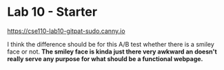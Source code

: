 # Lab 10 - Starter
https://cse110-lab10-gitpat-sudo.canny.io

I think the difference should be for this A/B test whether there is a smiley face or not. <b>The smiley face is kinda just there very awkward an doesn't really serve any purpose <b>for what should be a functional webpage. 
